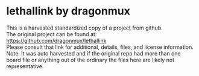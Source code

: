 
# lethallink by dragonmux  
This is a harvested standardized copy of a project from github.  
The original project can be found at:  
https://github.com/dragonmux/lethallink  
Please consult that link for additional, details, files, and license information.  
Note: It was auto harvested and if the original repo had more than one board file or anything out of the ordinary the files here are likely not representative.  
    